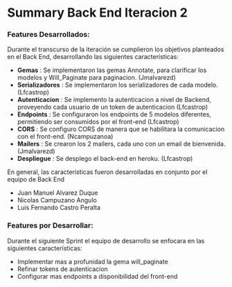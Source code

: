 # Summary Back End Iteracion 2

### Features Desarrollados:

Durante el transcurso de la iteración se cumplieron los objetivos planteados en el Back End, desarrollando las siguientes características:

- **Gemas** : Se implementaron las gemas Annotate, para clarificar los modelos y Will_Paginate para paginacion. (Jmalvarezd)
- **Serializadores** : Se implementaron los serializadores de cada modelo. (Lfcastrop)
- **Autenticacion** : Se implemento la autenticacion a nivel de Backend, proveyendo cada usuario de un token de autenticacion (Lfcastrop)
- **Endpoints** : Se configuraron los endpoints de 5 modelos diferentes, permitiendo ser consumidos por el front-end (Lfcastrop)
- **CORS** : Se configuro CORS de manera que se habilitara la comunicacion con el front-end. (Ncampuzanoa)
- **Mailers** : Se crearon los 2 mailers, cada uno con un email de bienvenida.(Jmalvarezd)
- **Despliegue** : Se desplego el back-end en heroku. (Lfcastrop)

En general, las caracteristicas fueron desarrolladas en conjunto por el equipo de Back End

- Juan Manuel Alvarez Duque
- Nicolas Campuzano Angulo
- Luis Fernando Castro Peralta

### Features por Desarrollar:

Durante el siguiente Sprint el equipo de desarrollo se enfocara en las siguientes características:

- Implementar mas a profunidad la gema will_paginate
- Refinar tokens de autenticacion
- Configurar mas endpoints a disponibilidad del front-end
